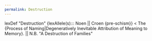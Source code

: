 ```yaml
---
permalink: Destruction
---
```

lexDef "Destruction" {lexAllele(s)::: Noen || Croen {pre-schism}} < The {Process of Naming|Degeneratively Inevitable Attribution of Meaning to Memory}. || N.B. "A Destruction of Families" 
